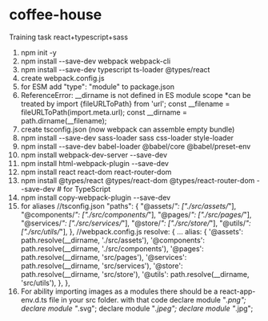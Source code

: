 # coffee-house
Training task react+typescript+sass

1. npm init -y
2. npm install --save-dev webpack webpack-cli
3. npm install --save-dev typescript ts-loader @types/react
4. create webpack.config.js
5. for ESM add "type": "module" to package.json
6. ReferenceError: __dirname is not defined in ES module scope *can be treated by
   import {fileURLToPath} from 'url';
   const __filename = fileURLToPath(import.meta.url);
   const __dirname = path.dirname(__filename);
7. create tsconfig.json
   (now webpack can assemble empty bundle)
8. npm install --save-dev sass-loader sass css-loader style-loader
9. npm install --save-dev babel-loader @babel/core @babel/preset-env
10. npm install webpack-dev-server --save-dev
11. npm install html-webpack-plugin --save-dev
12. npm install react react-dom react-router-dom
13. npm install @types/react @types/react-dom @types/react-router-dom --save-dev # for TypeScript
14. npm install copy-webpack-plugin --save-dev
15. for aliases
    //tsconfig.json
    "paths": {
      "@assets/*": ["./src/assets/*"],
      "@components/*": ["./src/components/*"],
      "@pages/*": ["./src/pages/*"],
      "@services/*": ["./src/services/*"],
      "@store/*": ["./src/store/*"],
      "@utils/*": ["./src/utils/*"],
    },
    //webpack.config.js
   resolve: {
    ...
    alias: {
      '@assets': path.resolve(__dirname, './src/assets'),
      '@components': path.resolve(__dirname, './src/components'),
      '@pages': path.resolve(__dirname, 'src/pages'),
      '@services': path.resolve(__dirname, 'src/services'),
      '@store': path.resolve(__dirname, 'src/store'),
      '@utils': path.resolve(__dirname, 'src/utils'),
    },
  },
16. For ability importing images as a modules there should be a react-app-env.d.ts file in your src folder.
    with that code
    declare module "*.png";
    declare module "*.svg";
    declare module "*.jpeg";
    declare module "*.jpg";
